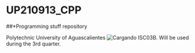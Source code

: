 # UP210913_CPP
##*Programming stuff repository
<img scr="https://upload.wikimedia.org/wikipedia/commons/thumb/1/18/ISO_C%2B%2B_Logo.svg/1822px-ISO_C%2B%2B_Logo.svg.png" width=48>

Polytechnic University of Aguascalientes ![Cargando](https://upload.wikimedia.org/wikipedia/commons/thumb/1/18/ISO_C%2B%2B_Logo.svg/1822px-ISO_C%2B%2B_Logo.svg.png)
ISC03B. Will be used during the 3rd quarter.




